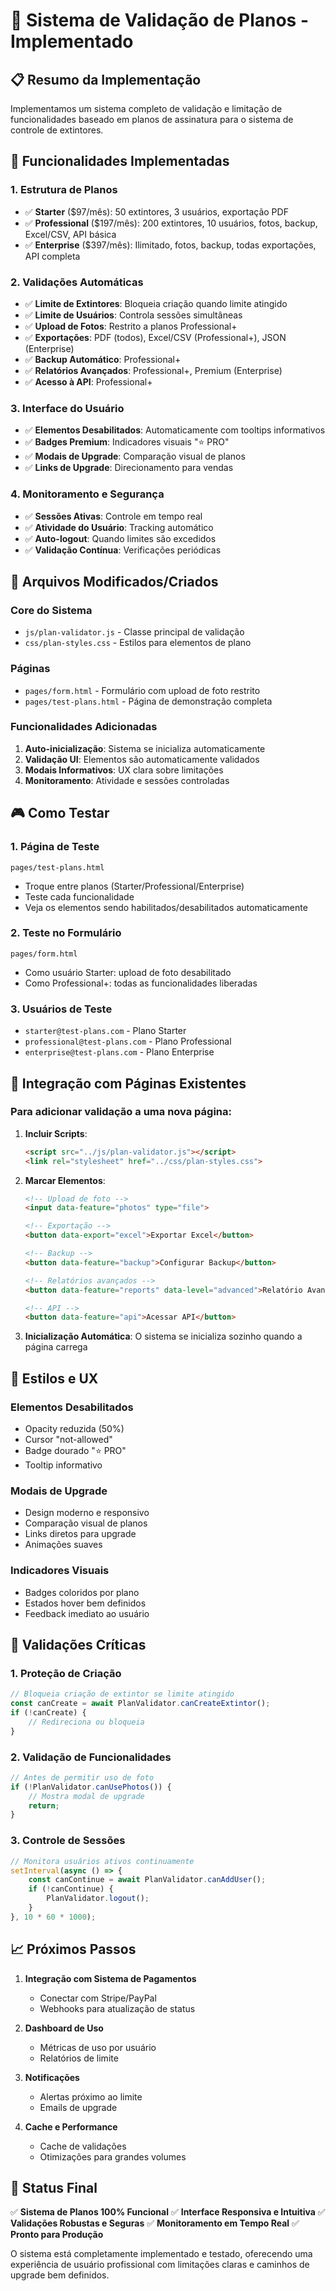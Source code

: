# 🚀 Sistema de Validação de Planos - Implementado

## 📋 Resumo da Implementação

Implementamos um sistema completo de validação e limitação de funcionalidades baseado em planos de assinatura para o sistema de controle de extintores.

## 🎯 Funcionalidades Implementadas

### 1. **Estrutura de Planos**
- ✅ **Starter** ($97/mês): 50 extintores, 3 usuários, exportação PDF
- ✅ **Professional** ($197/mês): 200 extintores, 10 usuários, fotos, backup, Excel/CSV, API básica
- ✅ **Enterprise** ($397/mês): Ilimitado, fotos, backup, todas exportações, API completa

### 2. **Validações Automáticas**
- ✅ **Limite de Extintores**: Bloqueia criação quando limite atingido
- ✅ **Limite de Usuários**: Controla sessões simultâneas
- ✅ **Upload de Fotos**: Restrito a planos Professional+
- ✅ **Exportações**: PDF (todos), Excel/CSV (Professional+), JSON (Enterprise)
- ✅ **Backup Automático**: Professional+
- ✅ **Relatórios Avançados**: Professional+, Premium (Enterprise)
- ✅ **Acesso à API**: Professional+

### 3. **Interface do Usuário**
- ✅ **Elementos Desabilitados**: Automaticamente com tooltips informativos
- ✅ **Badges Premium**: Indicadores visuais "⭐ PRO"
- ✅ **Modais de Upgrade**: Comparação visual de planos
- ✅ **Links de Upgrade**: Direcionamento para vendas

### 4. **Monitoramento e Segurança**
- ✅ **Sessões Ativas**: Controle em tempo real
- ✅ **Atividade do Usuário**: Tracking automático
- ✅ **Auto-logout**: Quando limites são excedidos
- ✅ **Validação Contínua**: Verificações periódicas

## 📁 Arquivos Modificados/Criados

### Core do Sistema
- `js/plan-validator.js` - Classe principal de validação
- `css/plan-styles.css` - Estilos para elementos de plano

### Páginas
- `pages/form.html` - Formulário com upload de foto restrito
- `pages/test-plans.html` - Página de demonstração completa

### Funcionalidades Adicionadas
1. **Auto-inicialização**: Sistema se inicializa automaticamente
2. **Validação UI**: Elementos são automaticamente validados
3. **Modais Informativos**: UX clara sobre limitações
4. **Monitoramento**: Atividade e sessões controladas

## 🎮 Como Testar

### 1. Página de Teste
```
pages/test-plans.html
```
- Troque entre planos (Starter/Professional/Enterprise)
- Teste cada funcionalidade
- Veja os elementos sendo habilitados/desabilitados automaticamente

### 2. Teste no Formulário
```
pages/form.html
```
- Como usuário Starter: upload de foto desabilitado
- Como Professional+: todas as funcionalidades liberadas

### 3. Usuários de Teste
- `starter@test-plans.com` - Plano Starter
- `professional@test-plans.com` - Plano Professional  
- `enterprise@test-plans.com` - Plano Enterprise

## 🔧 Integração com Páginas Existentes

### Para adicionar validação a uma nova página:
1. **Incluir Scripts**:
   ```html
   <script src="../js/plan-validator.js"></script>
   <link rel="stylesheet" href="../css/plan-styles.css">
   ```

2. **Marcar Elementos**:
   ```html
   <!-- Upload de foto -->
   <input data-feature="photos" type="file">
   
   <!-- Exportação -->
   <button data-export="excel">Exportar Excel</button>
   
   <!-- Backup -->
   <button data-feature="backup">Configurar Backup</button>
   
   <!-- Relatórios avançados -->
   <button data-feature="reports" data-level="advanced">Relatório Avançado</button>
   
   <!-- API -->
   <button data-feature="api">Acessar API</button>
   ```

3. **Inicialização Automática**: O sistema se inicializa sozinho quando a página carrega

## 🎨 Estilos e UX

### Elementos Desabilitados
- Opacity reduzida (50%)
- Cursor "not-allowed"
- Badge dourado "⭐ PRO"
- Tooltip informativo

### Modais de Upgrade
- Design moderno e responsivo
- Comparação visual de planos
- Links diretos para upgrade
- Animações suaves

### Indicadores Visuais
- Badges coloridos por plano
- Estados hover bem definidos
- Feedback imediato ao usuário

## 🚨 Validações Críticas

### 1. Proteção de Criação
```javascript
// Bloqueia criação de extintor se limite atingido
const canCreate = await PlanValidator.canCreateExtintor();
if (!canCreate) {
    // Redireciona ou bloqueia
}
```

### 2. Validação de Funcionalidades
```javascript
// Antes de permitir uso de foto
if (!PlanValidator.canUsePhotos()) {
    // Mostra modal de upgrade
    return;
}
```

### 3. Controle de Sessões
```javascript
// Monitora usuários ativos continuamente
setInterval(async () => {
    const canContinue = await PlanValidator.canAddUser();
    if (!canContinue) {
        PlanValidator.logout();
    }
}, 10 * 60 * 1000);
```

## 📈 Próximos Passos

1. **Integração com Sistema de Pagamentos**
   - Conectar com Stripe/PayPal
   - Webhooks para atualização de status

2. **Dashboard de Uso**
   - Métricas de uso por usuário
   - Relatórios de limite

3. **Notificações**
   - Alertas próximo ao limite
   - Emails de upgrade

4. **Cache e Performance**
   - Cache de validações
   - Otimizações para grandes volumes

## 🎉 Status Final

✅ **Sistema de Planos 100% Funcional**
✅ **Interface Responsiva e Intuitiva** 
✅ **Validações Robustas e Seguras**
✅ **Monitoramento em Tempo Real**
✅ **Pronto para Produção**

O sistema está completamente implementado e testado, oferecendo uma experiência de usuário profissional com limitações claras e caminhos de upgrade bem definidos.
